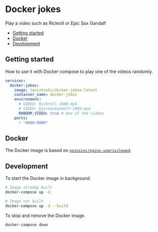 # Docker jokes <!-- omit in toc -->

Play a video such as Rickroll or Epic Sax Gandalf

- [Getting started](#getting-started)
- [Docker](#docker)
- [Development](#development)

## Getting started

How to use it with Docker compose to play one of the videos randomly.

```yml
services:
  docker-jokes:
    image: taniotoshi/docker-jokes:latest
    container_name: docker-jokes
    environment:
      # VIDEO: Rickroll-1080.mp4
      # VIDEO: EpicSaxGandalf-1080.mp4
      RANDOM_VIDEO: true # One of the videos
    ports:
      - "8080:8080"
```

## Docker

The Docker image is based on [`nginxinc/nginx-unprivileged`][nginxinc/nginx-unprivileged].

## Development

To start the Docker image in background.

```bash
# Image already built
docker-compose up -d

# Image not built
docker-compose up -d --build
```

To stop and remove the Docker image.

```bash
docker-compose down
```

<!-- Links -->

[nginxinc/nginx-unprivileged]: https://hub.docker.com/r/nginxinc/nginx-unprivileged
